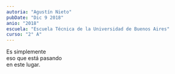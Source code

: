 ```yaml
---
autoria: "Agustín Nieto"
pubDate: "Dic 9 2018"
anio: "2018"
escuela: "Escuela Técnica de la Universidad de Buenos Aires"
curso: "2° A"
---
```

Es simplemente\
eso que está pasando\
en este lugar.